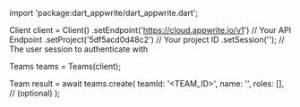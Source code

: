 import 'package:dart_appwrite/dart_appwrite.dart';

Client client = Client()
    .setEndpoint('https://cloud.appwrite.io/v1') // Your API Endpoint
    .setProject('5df5acd0d48c2') // Your project ID
    .setSession(''); // The user session to authenticate with

Teams teams = Teams(client);

Team result = await teams.create(
    teamId: '<TEAM_ID>',
    name: '<NAME>',
    roles: [], // (optional)
);
